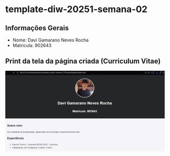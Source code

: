 # template-diw-20251-semana-02

## Informações Gerais
- Nome: Davi Gamarano Neves Rocha
- Matricula: 902643

## Print da tela da página criada (Curriculum Vitae)

![Print da Página](./public/images/Captura-de-tela.png)
